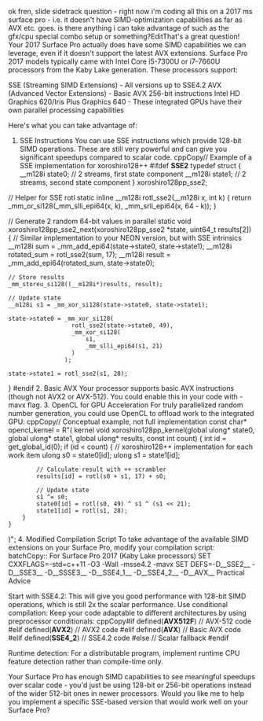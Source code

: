 ok fren, slide sidetrack question -  right now i'm coding all this on a 2017 ms surface pro - i.e. it doesn't have SIMD-optimization capabilities as far as AVX etc. goes. is there anything i can take advantage of such as the gfx/cpu special combo setup or something?EditThat's a great question! Your 2017 Surface Pro actually does have some SIMD capabilities we can leverage, even if it doesn't support the latest AVX extensions.
Surface Pro 2017 models typically came with Intel Core i5-7300U or i7-7660U processors from the Kaby Lake generation. These processors support:

SSE (Streaming SIMD Extensions) - All versions up to SSE4.2
AVX (Advanced Vector Extensions) - Basic AVX 256-bit instructions
Intel HD Graphics 620/Iris Plus Graphics 640 - These integrated GPUs have their own parallel processing capabilities

Here's what you can take advantage of:
1. SSE Instructions
You can use SSE instructions which provide 128-bit SIMD operations. These are still very powerful and can give you significant speedups compared to scalar code.
cppCopy// Example of a SSE implementation for xoroshiro128++
#ifdef __SSE2__
typedef struct {
    __m128i state0;  // 2 streams, first state component
    __m128i state1;  // 2 streams, second state component
} xoroshiro128pp_sse2;

// Helper for SSE rotl
static inline __m128i rotl_sse2(__m128i x, int k) {
    return _mm_or_si128(_mm_slli_epi64(x, k), _mm_srli_epi64(x, 64 - k));
}

// Generate 2 random 64-bit values in parallel
static void xoroshiro128pp_sse2_next(xoroshiro128pp_sse2 *state, uint64_t results[2]) {
    // Similar implementation to your NEON version, but with SSE intrinsics
    __m128i sum = _mm_add_epi64(state->state0, state->state1);
    __m128i rotated_sum = rotl_sse2(sum, 17);
    __m128i result = _mm_add_epi64(rotated_sum, state->state0);
    
    // Store results
    _mm_storeu_si128((__m128i*)results, result);
    
    // Update state
    __m128i s1 = _mm_xor_si128(state->state0, state->state1);
    
    state->state0 = _mm_xor_si128(
                      rotl_sse2(state->state0, 49),
                      _mm_xor_si128(
                          s1,
                          _mm_slli_epi64(s1, 21)
                      )
                    );
                    
    state->state1 = rotl_sse2(s1, 28);
}
#endif
2. Basic AVX
Your processor supports basic AVX instructions (though not AVX2 or AVX-512). You could enable this in your code with -mavx flag.
3. OpenCL for GPU Acceleration
For truly parallelized random number generation, you could use OpenCL to offload work to the integrated GPU:
cppCopy// Conceptual example, not full implementation
const char* opencl_kernel = R"(
    kernel void xoroshiro128pp_kernel(global ulong* state0, global ulong* state1, 
                                     global ulong* results, const int count) {
        int id = get_global_id(0);
        if (id < count) {
            // xoroshiro128++ implementation for each work item
            ulong s0 = state0[id];
            ulong s1 = state1[id];
            
            // Calculate result with ++ scrambler
            results[id] = rotl(s0 + s1, 17) + s0;
            
            // Update state
            s1 ^= s0;
            state0[id] = rotl(s0, 49) ^ s1 ^ (s1 << 21);
            state1[id] = rotl(s1, 28);
        }
    }
)";
4. Modified Compilation Script
To take advantage of the available SIMD extensions on your Surface Pro, modify your compilation script:
batchCopy:: For Surface Pro 2017 (Kaby Lake processors)
SET CXXFLAGS=-std=c++11 -O3 -Wall -msse4.2 -mavx
SET DEFS=-D__SSE2__ -D__SSE3__ -D__SSSE3__ -D__SSE4_1__ -D__SSE4_2__ -D__AVX__
Practical Advice

Start with SSE4.2: This will give you good performance with 128-bit SIMD operations, which is still 2x the scalar performance.
Use conditional compilation: Keep your code adaptable to different architectures by using preprocessor conditionals:
cppCopy#if defined(__AVX512F__)
    // AVX-512 code
#elif defined(__AVX2__)
    // AVX2 code
#elif defined(__AVX__)
    // Basic AVX code
#elif defined(__SSE4_2__)
    // SSE4.2 code
#else
    // Scalar fallback
#endif

Runtime detection: For a distributable program, implement runtime CPU feature detection rather than compile-time only.

Your Surface Pro has enough SIMD capabilities to see meaningful speedups over scalar code - you'd just be using 128-bit or 256-bit operations instead of the wider 512-bit ones in newer processors.
Would you like me to help you implement a specific SSE-based version that would work well on your Surface Pro?